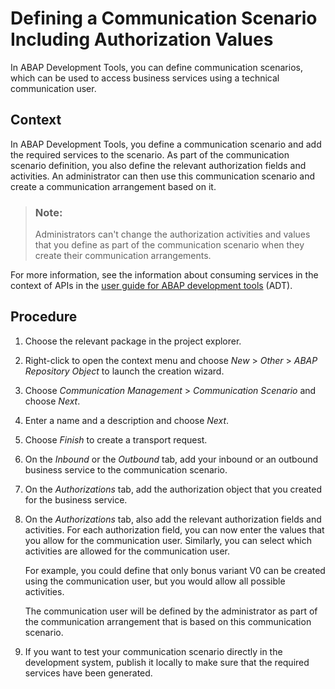 <!-- loiobba0fd28b2a1406a9bef4db15640ec92 -->

# Defining a Communication Scenario Including Authorization Values

In ABAP Development Tools, you can define communication scenarios, which can be used to access business services using a technical communication user.



## Context

In ABAP Development Tools, you define a communication scenario and add the required services to the scenario. As part of the communication scenario definition, you also define the relevant authorization fields and activities. An administrator can then use this communication scenario and create a communication arrangement based on it.

> ### Note:  
> Administrators can't change the authorization activities and values that you define as part of the communication scenario when they create their communication arrangements.

For more information, see the information about consuming services in the context of APIs in the [user guide for ABAP development tools](https://help.sap.com/docs/abap-cloud/abap-development-tools-user-guide) \(ADT\).



## Procedure

1.  Choose the relevant package in the project explorer.

2.  Right-click to open the context menu and choose *New* \> *Other* \> *ABAP Repository Object* to launch the creation wizard.

3.  Choose *Communication Management* \> *Communication Scenario* and choose *Next*.

4.  Enter a name and a description and choose *Next*.

5.  Choose *Finish* to create a transport request.

6.  On the *Inbound* or the *Outbound* tab, add your inbound or an outbound business service to the communication scenario.

7.  On the *Authorizations* tab, add the authorization object that you created for the business service.

8.  On the *Authorizations* tab, also add the relevant authorization fields and activities. For each authorization field, you can now enter the values that you allow for the communication user. Similarly, you can select which activities are allowed for the communication user.

    For example, you could define that only bonus variant V0 can be created using the communication user, but you would allow all possible activities.

    The communication user will be defined by the administrator as part of the communication arrangement that is based on this communication scenario.

9.  If you want to test your communication scenario directly in the development system, publish it locally to make sure that the required services have been generated.


